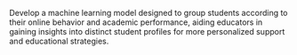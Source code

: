 Develop a machine learning model designed to group students according to their online behavior and academic performance, aiding educators in gaining insights into distinct student profiles for more personalized support and educational strategies.

